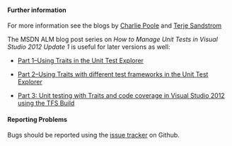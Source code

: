 #### Further information

For more information see the blogs by <a href="http://nunit.com/blogs/" title="Charlie Poole">Charlie Poole</a> and <a href="http://geekswithblogs.net/terje/Default.aspx">Terje Sandstrom</a> 

The MSDN ALM blog post series on _How to Manage Unit Tests in Visual Studio 2012 Update 1_ is useful for later versions as well:

 * <a href="http://blogs.msdn.com/b/visualstudioalm/archive/2012/11/09/how-to-manage-unit-tests-in-visual-studio-2012-update-1-part-1-using-traits-in-the-unit-test-explorer.aspx">Part 1–Using Traits in the Unit Test Explorer</a>

 * <a href="http://blogs.msdn.com/b/visualstudioalm/archive/2012/11/20/part-2-using-traits-with-different-test-frameworks-in-the-unit-test-explorer.aspx">Part 2–Using Traits with different test frameworks in the Unit Test Explorer</a>

 * <a href="http://blogs.msdn.com/b/visualstudioalm/archive/2013/06/11/part-3-unit-testing-with-traits-and-code-coverage-in-visual-studio-2012-using-the-tfs-build-and-the-new-nuget-adapter-approach.aspx">Part 3: Unit testing with Traits and code coverage in Visual Studio 2012 using the TFS Build</a>

#### Reporting Problems

Bugs should be reported using the <a href="https://github.com/nunit/nunit3-vs-adapter/issues">issue tracker</a> on Github.

